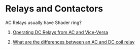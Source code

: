 # Relays and Contactors

AC Relays usually have Shader ring?

1. [Operating DC Relays from AC and Vice-Versa](http://marine-electricity.com/Downloads/Ckt%20Symbols%20n%20Basics/ac%20versus%20dc%20%20solenoid.pdf)

2. [What are the differences between an AC and DC coil relay](http://electronics.stackexchange.com/questions/177452/what-are-the-differences-between-an-ac-and-dc-coil-relay)
